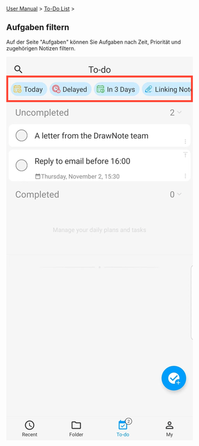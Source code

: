 [User Manual](/dragonnest/drawnote/manual/en) > [To-Do List](/dragonnest/drawnote/manual/en/to_do) >

Aufgaben filtern
---
Auf der Seite "Aufgaben" können Sie Aufgaben nach Zeit, Priorität und zugehörigen Notizen filtern.

![](imgs/to_do_filter1.png)